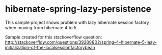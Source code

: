 # hibernate-spring-lazy-persistence

This sample project shows problem with lazy hibernate session factory when moving from hibernate 4 to 5.

Sample created for this stackoverflow question: http://stackoverflow.com/questions/39208802/spring-4-hibernate-5-lazy-initialization-of-the-localsessionfactorybean
